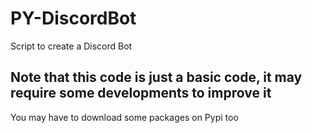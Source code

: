 # PY-DiscordBot
Script to create a Discord Bot

## Note that this code is just a basic code, it may require some developments to improve it
You may have to download some packages on Pypi too
